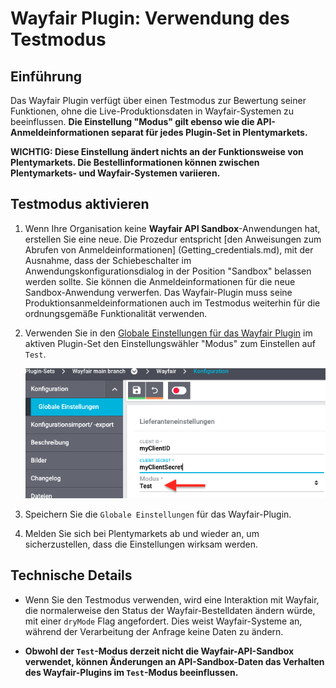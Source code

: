 # Wayfair Plugin: Verwendung des Testmodus

## Einführung
Das Wayfair Plugin verfügt über einen Testmodus zur Bewertung seiner Funktionen, ohne die Live-Produktionsdaten in Wayfair-Systemen zu beeinflussen. **Die Einstellung "Modus" gilt ebenso wie die API-Anmeldeinformationen separat für jedes Plugin-Set in Plentymarkets.**

**WICHTIG: Diese Einstellung ändert nichts an der Funktionsweise von Plentymarkets. Die Bestellinformationen können zwischen Plentymarkets- und Wayfair-Systemen variieren.**

## Testmodus aktivieren

1. Wenn Ihre Organisation keine **Wayfair API Sandbox**-Anwendungen hat, erstellen Sie eine neue. Die Prozedur entspricht [den Anweisungen zum Abrufen von Anmeldeinformationen] (Getting_credentials.md), mit der Ausnahme, dass der Schiebeschalter im Anwendungskonfigurationsdialog in der Position "Sandbox" belassen werden sollte. Sie können die Anmeldeinformationen für die neue Sandbox-Anwendung verwerfen. Das Wayfair-Plugin muss seine Produktionsanmeldeinformationen auch im Testmodus weiterhin für die ordnungsgemäße Funktionalität verwenden.

2. Verwenden Sie in den [Globale Einstellungen für das Wayfair Plugin](initial_setup.md#1-autorisieren-des-wayfair-plugins-für-den-zugriff-auf-wayfair-schnittstellen) im aktiven Plugin-Set den Einstellungswähler "Modus" zum Einstellen auf `Test`.

      ![global settings in test mode](../../../images/de/global_settings_test_mode.png)

3. Speichern Sie die `Globale Einstellungen` für das Wayfair-Plugin.

4. Melden Sie sich bei Plentymarkets ab und wieder an, um sicherzustellen, dass die Einstellungen wirksam werden.

## Technische Details
* Wenn Sie den Testmodus verwenden, wird eine Interaktion mit Wayfair, die normalerweise den Status der Wayfair-Bestelldaten ändern würde, mit einer `dryMode` Flag angefordert. Dies weist Wayfair-Systeme an, während der Verarbeitung der Anfrage keine Daten zu ändern.

* **Obwohl der `Test`-Modus derzeit nicht die Wayfair-API-Sandbox verwendet, können Änderungen an API-Sandbox-Daten das Verhalten des Wayfair-Plugins im `Test`-Modus beeinflussen.**
